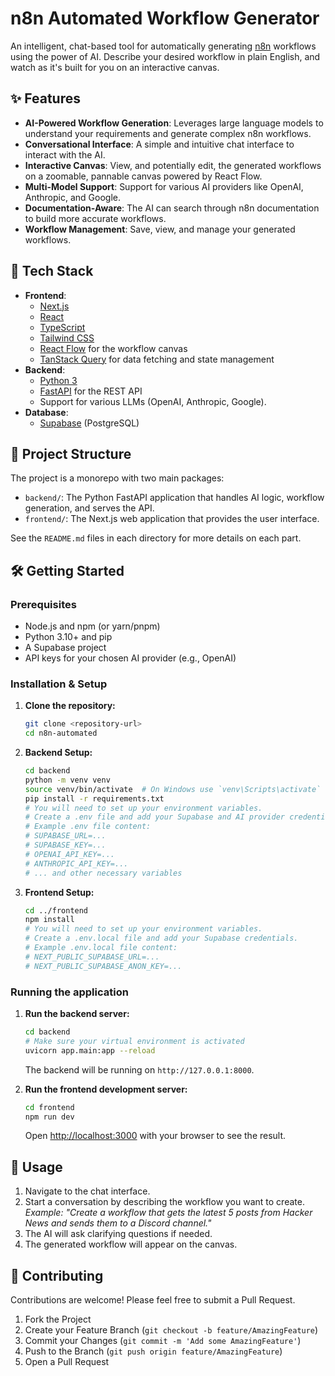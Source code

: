 # n8n Automated Workflow Generator

An intelligent, chat-based tool for automatically generating [n8n](https://n8n.io/) workflows using the power of AI. Describe your desired workflow in plain English, and watch as it's built for you on an interactive canvas.

## ✨ Features

-   **AI-Powered Workflow Generation**: Leverages large language models to understand your requirements and generate complex n8n workflows.
-   **Conversational Interface**: A simple and intuitive chat interface to interact with the AI.
-   **Interactive Canvas**: View, and potentially edit, the generated workflows on a zoomable, pannable canvas powered by React Flow.
-   **Multi-Model Support**: Support for various AI providers like OpenAI, Anthropic, and Google.
-   **Documentation-Aware**: The AI can search through n8n documentation to build more accurate workflows.
-   **Workflow Management**: Save, view, and manage your generated workflows.

## 🚀 Tech Stack

-   **Frontend**:
    -   [Next.js](https://nextjs.org/)
    -   [React](https://react.dev/)
    -   [TypeScript](https://www.typescriptlang.org/)
    -   [Tailwind CSS](https://tailwindcss.com/)
    -   [React Flow](https://reactflow.dev/) for the workflow canvas
    -   [TanStack Query](https://tanstack.com/query/latest) for data fetching and state management
-   **Backend**:
    -   [Python 3](https.py/python.org/)
    -   [FastAPI](https://fastapi.tiangolo.com/) for the REST API
    -   Support for various LLMs (OpenAI, Anthropic, Google).
-   **Database**:
    -   [Supabase](https://supabase.com/) (PostgreSQL)

## 📂 Project Structure

The project is a monorepo with two main packages:

-   `backend/`: The Python FastAPI application that handles AI logic, workflow generation, and serves the API.
-   `frontend/`: The Next.js web application that provides the user interface.

See the `README.md` files in each directory for more details on each part.

## 🛠️ Getting Started

### Prerequisites

-   Node.js and npm (or yarn/pnpm)
-   Python 3.10+ and pip
-   A Supabase project
-   API keys for your chosen AI provider (e.g., OpenAI)

### Installation & Setup

1.  **Clone the repository:**
    ```bash
    git clone <repository-url>
    cd n8n-automated
    ```

2.  **Backend Setup:**
    ```bash
    cd backend
    python -m venv venv
    source venv/bin/activate  # On Windows use `venv\Scripts\activate`
    pip install -r requirements.txt
    # You will need to set up your environment variables.
    # Create a .env file and add your Supabase and AI provider credentials.
    # Example .env file content:
    # SUPABASE_URL=...
    # SUPABASE_KEY=...
    # OPENAI_API_KEY=...
    # ANTHROPIC_API_KEY=...
    # ... and other necessary variables
    ```

3.  **Frontend Setup:**
    ```bash
    cd ../frontend
    npm install
    # You will need to set up your environment variables.
    # Create a .env.local file and add your Supabase credentials.
    # Example .env.local file content:
    # NEXT_PUBLIC_SUPABASE_URL=...
    # NEXT_PUBLIC_SUPABASE_ANON_KEY=...
    ```

### Running the application

1.  **Run the backend server:**
    ```bash
    cd backend
    # Make sure your virtual environment is activated
    uvicorn app.main:app --reload
    ```
    The backend will be running on `http://127.0.0.1:8000`.

2.  **Run the frontend development server:**
    ```bash
    cd frontend
    npm run dev
    ```
    Open [http://localhost:3000](http://localhost:3000) with your browser to see the result.

## 📖 Usage

1.  Navigate to the chat interface.
2.  Start a conversation by describing the workflow you want to create.
    *Example: "Create a workflow that gets the latest 5 posts from Hacker News and sends them to a Discord channel."*
3.  The AI will ask clarifying questions if needed.
4.  The generated workflow will appear on the canvas.

## 🙌 Contributing

Contributions are welcome! Please feel free to submit a Pull Request.

1.  Fork the Project
2.  Create your Feature Branch (`git checkout -b feature/AmazingFeature`)
3.  Commit your Changes (`git commit -m 'Add some AmazingFeature'`)
4.  Push to the Branch (`git push origin feature/AmazingFeature`)
5.  Open a Pull Request 